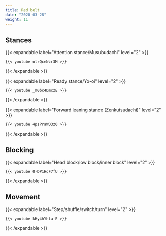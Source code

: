 ```yaml
---
title: Red belt
date: "2020-03-28"
weight: 11
---
```


## Stances

{{< expandable label="Attention stance/Musubudachi" level="2" >}}

    {{< youtube otrQceNzr3M >}}

{{< /expandable >}}


{{< expandable label="Ready stance/Yo-oi" level="2" >}}

    {{< youtube _m0bc4DmczE >}}

{{< /expandable >}}


{{< expandable label="Forward leaning stance (Zenkutsudachi)" level="2" >}}

    {{< youtube 4psPraWD3z0 >}}

{{< /expandable >}}


## Blocking

{{< expandable label="Head block/low block/inner block" level="2" >}}

    {{< youtube 0-DP1HqF7fU >}}

{{< /expandable >}}


## Movement

{{< expandable label="Step/shuffle/switch/turn" level="2" >}}

    {{< youtube kHy4hYhta-E >}}

{{< /expandable >}}


